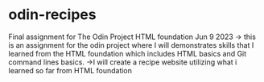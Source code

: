 # odin-recipes

Final assignment for The Odin Project HTML foundation
Jun 9 2023
-> this is an assignment for the odin project where I will demonstrates skills that I learned from
the HTML foundation which includes HTML basics and Git command lines basics.
->I will create a recipe website utilizing what i learned so far from HTML foundation
